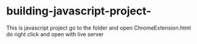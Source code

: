 # building-javascript-project-
This is javascript project
go to the folder and open ChromeExtension.html
do right click and open with live server

